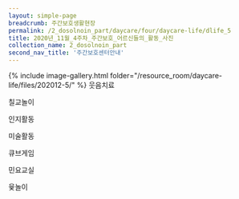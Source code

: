 ```yaml
--- 
layout: simple-page 
breadcrumb: 주간보호생활현장 
permalink: /2_dosolnoin_part/daycare/four/daycare-life/dlife_5
title: 2020년_11월_4주차_주간보호_어르신들의_활동_사진
collection_name: 2_dosolnoin_part
second_nav_title: '주간보호센터안내' 
---
```

{% include image-gallery.html folder="/resource_room/daycare-life/files/202012-5/" %}
웃음치료

칠교놀이

인지활동

미술활동

큐브게임

민요교실

윷놀이